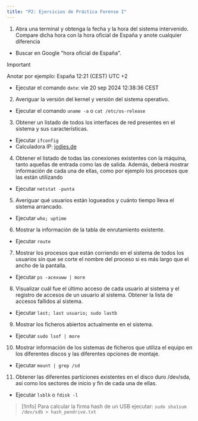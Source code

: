 ```yaml
---
title: "P2: Ejercicios de Práctica Forense I"
---
```

1. Abra una terminal y obtenga la fecha y la hora del sistema intervenido. Compare dicha hora con la hora oficial de España y anote cualquier diferencia

- Buscar en Google "hora oficial de España".

>[!Important]
Anotar por ejemplo: España 12:21 (CEST) UTC +2

- Ejecutar el comando `date`: vie 20 sep 2024 12:38:36 CEST

2. Averiguar la versión del kernel y versión del sistema operativo.
- Ejecutar el comando `uname -a` o `cat /etc/os-release`

3. Obtener un listado de todos los interfaces de red presentes en el sistema y sus
características.
- Ejecutar `ifconfig`
- Calculadora IP: [jodies.de](https://jodies.de/ipcalc)

4. Obtener el listado de todas las conexiones existentes con la máquina, tanto aquellas de entrada como las de salida. Además, deberá mostrar información de cada una de ellas, como por ejemplo los procesos que las están utilizando

- Ejecutar `netstat -punta`

5. Averiguar qué usuarios están logueados y cuánto tiempo lleva el sistema arrancado.

- Ejecutar `who; uptime`

6. Mostrar la información de la tabla de enrutamiento existente.

- Ejecutar `route`

7. Mostrar los procesos que están corriendo en el sistema de todos los usuarios sin que se corte el nombre del proceso si es más largo que el ancho de la pantalla.

- Ejecutar `ps -acexuww | more`

8. Visualizar cuál fue el último acceso de cada usuario al sistema y el registro de accesos de un usuario al sistema. Obtener la lista de accesos fallidos al sistema.

- Ejecutar `last; last usuario; sudo lastb`

9. Mostrar los ficheros abiertos actualmente en el sistema.

- Ejecutar `sudo lsof | more`

10. Mostrar información de los sistemas de ficheros que utiliza el equipo en los diferentes discos y las diferentes opciones de montaje.

- Ejecutar `mount | grep /sd`

11. Obtener las diferentes particiones existentes en el disco duro /dev/sda, así como los sectores de inicio y fin de cada una de ellas.

- Ejecutar `lsblk` o `fdisk -l`


>[!Info]
Para calcular la firma hash de un USB ejecutar: `sudo sha1sum /dev/sdb > hash_pendrive.txt`

